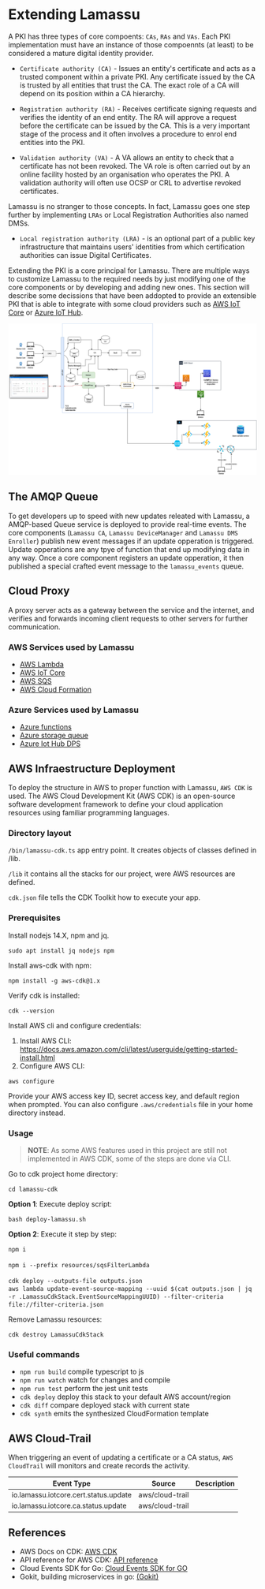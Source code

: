 # Extending Lamassu

A PKI has three types of core compoents: `CAs`, `RAs` and `VAs`. Each PKI implementation must have an instance of those compoennts (at least) to be considered a mature digital identity provider.

* `Certificate authority (CA)` - Issues an entity's certificate and acts as a trusted component within a private PKI. Any certificate issued by the CA is trusted by all entities that trust the CA. The exact role of a CA will depend on its position within a CA hierarchy.

* `Registration authority (RA)` - Receives certificate signing requests and verifies the identity of an end entity. The RA will approve a request before the certificate can be issued by the CA. This is a very important stage of the process and it often involves a procedure to enrol end entities into the PKI.

* `Validation authority (VA)` - A VA allows an entity to check that a certificate has not been revoked. The VA role is often carried out by an online facility hosted by an organisation who operates the PKI. A validation authority will often use OCSP or CRL to advertise revoked certificates.


Lamassu is no stranger to those concepts. In fact, Lamassu goes one step further by implementing `LRAs` or Local Registration Authorities also named DMSs.

* `Local registration authority (LRA)` -  is an optional part of a public key infrastructure that maintains users' identities from which certification authorities can issue Digital Certificates.


Extending the PKI is a core principal for Lamassu. There are multiple ways to customize Lamassu to the required needs by just modifying one of the core components or by developing and adding new ones. This section will describe some decissions that have been addopted to provide an extensible PKI that is able to integrate with some cloud providers such as [AWS IoT Core](/docs/aws.md#aws-iot-core) or [Azure IoT Hub](/docs/azure.md#azure-iot-hub-dps).


![Screenshot](img/architecture-full.png)

## The AMQP Queue

To get developers up to speed with new updates releated with Lamassu, a AMQP-based Queue service is deployed to provide real-time events. The core components (`Lamassu CA`, `Lamassu DeviceManager` and `Lamassu DMS Enroller`) publish new event messages if an update opperation is triggered. Update opperations are any tpye of function that end up modifying data in any way. Once a core component registers an update opperation, it then published a special crafted event message to the `lamassu_events` queue.



## Cloud Proxy
A proxy server acts as a gateway between the service and the internet, and verifies and forwards incoming client requests to other servers for further communication.

### AWS Services used by Lamassu

- [AWS Lambda](aws.md#aws-lambda)
- [AWS IoT Core](aws.md#aws-iot-core)
- [AWS SQS](aws.md#aws-sqs)
- [AWS Cloud Formation](aws.md#aws-cloud-formation)


### Azure Services used by Lamassu

- [Azure functions](azure.md#azure-functions)
- [Azure storage queue](azure.md#azure-queue-storage)
- [Azure Iot Hub DPS](azure.md#azure-iot-hub-dps)


##  AWS Infraestructure Deployment


To deploy the structure in AWS to proper function with Lamassu, `AWS CDK` is used.
The AWS Cloud Development Kit (AWS CDK) is an open-source software development framework to define your cloud application resources using familiar programming languages.

### Directory layout

`/bin/lamassu-cdk.ts` app entry point. It creates objects of classes defined in /lib.

`/lib` it contains all the stacks for our project, were AWS resources are defined.

`cdk.json` file tells the CDK Toolkit how to execute your app.

### Prerequisites

Install nodejs 14.X, npm and jq.

```
sudo apt install jq nodejs npm
```

Install aws-cdk with npm:
```
npm install -g aws-cdk@1.x
```

Verify cdk is installed:
```
cdk --version
```

Install AWS cli and configure credentials:

1. Install AWS CLI: https://docs.aws.amazon.com/cli/latest/userguide/getting-started-install.html
2. Configure AWS CLI:
```
aws configure
```
Provide your AWS access key ID, secret access key, and default region when prompted. You can also configure `.aws/credentials` file in your home directory instead.


### Usage


> **NOTE**: As some AWS features used in this project are still not implemented in AWS CDK, some of the steps are done via CLI.


Go to cdk project home directory:

```
cd lamassu-cdk
```

**Option 1**: Execute deploy script:

```
bash deploy-lamassu.sh
```

**Option 2**: Execute it step by step:

```
npm i

npm i --prefix resources/sqsFilterLambda 

cdk deploy --outputs-file outputs.json
aws lambda update-event-source-mapping --uuid $(cat outputs.json | jq -r .LamassuCdkStack.EventSourceMappingUUID) --filter-criteria file://filter-criteria.json
```

Remove Lamassu resources:

```
cdk destroy LamassuCdkStack
```

### Useful commands

 * `npm run build`   compile typescript to js
 * `npm run watch`   watch for changes and compile
 * `npm run test`    perform the jest unit tests
 * `cdk deploy`      deploy this stack to your default AWS account/region
 * `cdk diff`        compare deployed stack with current state
 * `cdk synth`       emits the synthesized CloudFormation template



## AWS Cloud-Trail

When triggering an event of updating a certificate or a CA status, `AWS CloudTrail` will monitors and create records the activity.


| **Event Type**                                                          | **Source**                            | **Description** |
|-------------------------------------------------------------------------|---------------------------------------|-----------------|                      
| io.lamassu.iotcore.cert.status.update                                   | aws/cloud-trail                       |                 |
| io.lamassu.iotcore.ca.status.update                                     | aws/cloud-trail                       |                 |


## References

* AWS Docs on CDK: [AWS CDK](https://docs.aws.amazon.com/cdk/v2/guide/getting_started.html)
* API reference for AWS CDK: [API reference](https://docs.aws.amazon.com/cdk/api/v1/docs/aws-construct-library.html)
* Cloud Events SDK for Go: [Cloud Events SDK for GO](https://github.com/cloudevents/sdk-go)
* Gokit, building microservices in go: [(Gokit)](https://gokit.io/faq/)

